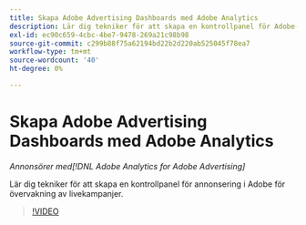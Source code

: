 ```yaml
---
title: Skapa Adobe Advertising Dashboards med Adobe Analytics
description: Lär dig tekniker för att skapa en kontrollpanel för Adobe-annonsering för övervakning av livekampanjer
exl-id: ec90c659-4cbc-4be7-9478-269a21c98b98
source-git-commit: c299b88f75a62194bd22b2d220ab525045f78ea7
workflow-type: tm+mt
source-wordcount: '40'
ht-degree: 0%

---
```


# Skapa Adobe Advertising Dashboards med Adobe Analytics

*Annonsörer med[!DNL Adobe Analytics for Adobe Advertising]*

Lär dig tekniker för att skapa en kontrollpanel för annonsering i Adobe för övervakning av livekampanjer.

>[!VIDEO](https://video.tv.adobe.com/v/33922)
